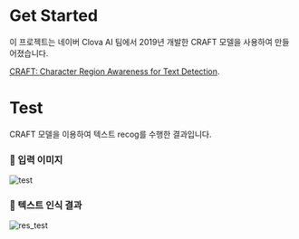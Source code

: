 # Get Started

이 프로젝트는 네이버 Clova AI 팀에서 2019년 개발한 CRAFT 모델을 사용하여 만들어졌습니다.

[CRAFT: Character Region Awareness for Text Detection](https://github.com/clovaai/CRAFT-pytorch).

# Test

CRAFT 모델을 이용하여 텍스트 recog를 수행한 결과입니다.

### 🔻 입력 이미지

![test](https://github.com/user-attachments/assets/be0f6a8f-6c96-4b9f-94f5-9aeb10ff303e)

### 🔻 텍스트 인식 결과

![res_test](https://github.com/user-attachments/assets/7e5b2674-95cf-4660-a69d-11412d662ce8)
